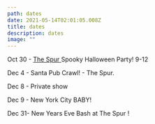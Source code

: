 ```yaml
---
path: dates
date: 2021-05-14T02:01:05.008Z
title: dates
description: dates
image: ""
---
```



Oct 30 - [The Spur ](http://www.thespurbarandgrill.com/)Spooky Halloween Party!  9-12



Dec 4 - Santa Pub Crawl! - The Spur.

Dec 8 - Private show

Dec 9 - New York City BABY!

Dec 31- New Years Eve Bash at The Spur !